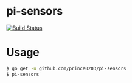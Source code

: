 # pi-sensors
[![Build Status](https://travis-ci.org/prince0203/pi-sensors.svg?branch=master)](https://travis-ci.org/prince0203/pi-sensors)

# Usage

```sh
$ go get -u github.com/prince0203/pi-sensors
$ pi-sensors
```
